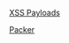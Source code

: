 [XSS Payloads](https://github.com/fuzzdb-project/fuzzdb/blob/master/attack/xss/xss-other.txt)

[Packer](http://dean.edwards.name/packer/)